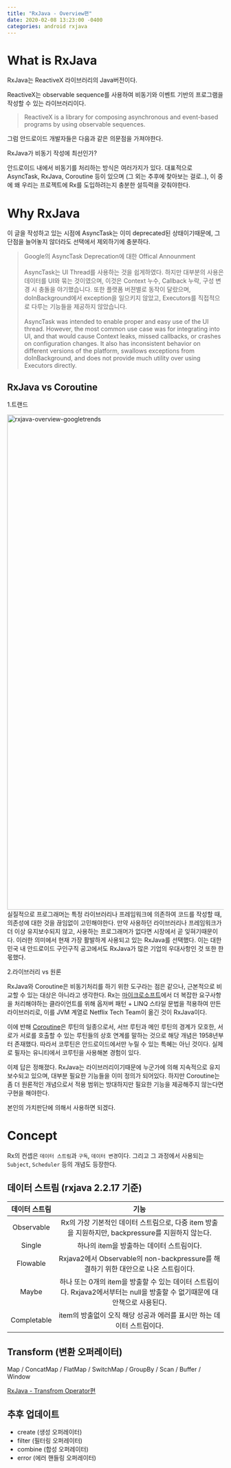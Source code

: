 ```yaml
---
title: "RxJava - Overview편"
date: 2020-02-08 13:23:00 -0400
categories: android rxjava
---
```

# What is RxJava
RxJava는 ReactiveX 라이브러리의 Java버전이다. 

ReactiveX는 observable sequence를 사용하여 비동기와 이벤트 기반의 프로그램을 작성할 수 있는 라이브러리이다.

> ReactiveX is a library for composing asynchronous and event-based programs by using observable sequences.

그럼 안드로이드 개발자들은 다음과 같은 의문점을 가져야한다.

RxJava가 비동기 작성에 최선인가?

안드로이드 내에서 비동기를 처리하는 방식은 여러가지가 있다.
대표적으로 AsyncTask, RxJava, Coroutine 등이 있으며 (그 외는 추후에 찾아보는 걸로..), 이 중에 왜 우리는 프로젝트에 Rx를 도입하려는지 충분한 설득력을 갖춰야한다.

# Why RxJava

이 글을 작성하고 있는 시점에 AsyncTask는 이미 deprecated된 상태이기때문에, 그 단점을 늘어놓지 않더라도 선택에서 제외하기에 충분하다.

>Google의 AsyncTask Deprecation에 대한 Offical Announment<br><br>AsyncTask는 UI Thread를 사용하는 것을 쉽게하였다. 하지만 대부분의 사용은 데이터를 UI와 묶는 것이였으며, 이것은 Context 누수, Callback 누락, 구성 변경 시 충돌을 야기했습니다. 또한 플랫폼 버젼별로 동작이 달랐으며, doInBackground에서 exception을 일으키지 않았고, Executors를 직접적으로 다루는 기능들을 제공하지 않았습니다. <br><br>AsyncTask was intended to enable proper and easy use of the UI thread. However, the most common use case was for integrating into UI, and that would cause Context leaks, missed callbacks, or crashes on configuration changes. It also has inconsistent behavior on different versions of the platform, swallows exceptions from doInBackground, and does not provide much utility over using Executors directly.

## RxJava vs Coroutine

1.트랜드 

<img width="1152" alt="rxjava-overview-googletrends" src="https://user-images.githubusercontent.com/10257454/74101490-bb160880-4b7d-11ea-9b00-00a014468149.png">
실질적으로 프로그래머는 특정 라이브러리나 프레임워크에 의존하여 코드를 작성할 때, 의존성에 대한 것을 끊임없이 고민해야한다. 만약 사용하던 라이브러리나 프레임워크가 더 이상 유지보수되지 않고, 사용하는 프로그래머가 없다면 시장에서 곧 잊혀기때문이다. 이러한 의미에서 현재 가장 활발하게 사용되고 있는 RxJava를 선택했다. 이는 대한민국 내 안드로이드 구인구직 공고에서도 RxJava가 많은 기업의 우대사항인 것 또한 한몫했다. 

2.라이브러리 vs 원론

RxJava와 Coroutine은 비동기처리를 하기 위한 도구라는 점은 같으나, 근본적으로 비교할 수 있는 대상은 아니라고 생각한다. Rx는 [마이크로소프트](https://docs.microsoft.com/en-us/previous-versions/dotnet/reactive-extensions/hh242985(v=vs.103)?redirectedfrom=MSDN)에서 더 복잡한 요구사항을 처리해야하는 클라이언트를 위해 옵저버 패턴 + LINQ 스타일 문법을 적용하여 만든 라이브러리로, 이를 JVM 계열로 Netflix Tech Team이 옮긴 것이 RxJava이다.

이에 반해 [Coroutine](https://ko.wikipedia.org/wiki/%EC%BD%94%EB%A3%A8%ED%8B%B4)은 루틴의 일종으로서, 서브 루틴과 메인 루틴의 경계가 모호한, 서로가 서로를 호출할 수 있는 루틴들의 상호 연계를 말하는 것으로 해당 개념은 1958년부터 존재했다. 따라서 코루틴은 안드로이드에서만 누릴 수 있는 특혜는 아닌 것이다. 실제로 필자는 유니티에서 코루틴을 사용해본 경험이 있다.

이제 답은 정해졌다. RxJava는 라이브러리이기때문에 누군가에 의해 지속적으로 유지보수되고 있으며, 대부분 필요한 기능들을 이미 정의가 되어있다. 하지만 Coroutine는 좀 더 원론적인 개념으로서 적용 범위는 방대하지만 필요한 기능을 제공해주지 않는다면 구현을 해야한다. 

본인의 가치판단에 의해서 사용하면 되겠다.

# Concept

Rx의 컨셉은 `데이터 스트림`과 `구독`, `데이터 변경`이다. 
그리고 그 과정에서 사용되는 `Subject`, `Scheduler` 등의 개념도 등장한다.

## 데이터 스트림 (rxjava 2.2.17 기준)

| 데이터 스트림 | 기능 |
| :---: | :---: |
| Observable | Rx의 가장 기본적인 데이터 스트림으로, 다중 item 방출을 지원하지만, backpressure를 지원하지 않는다. |
| Single | 하나의 item을 방출하는 데이터 스트림이다. |
| Flowable | Rxjava2에서 Observable의 non-backpressure를 해결하기 위한 대안으로 나온 스트림이다. |
| Maybe | 하나 또는 0개의 item을 방출할 수 있는 데이터 스트림이다. Rxjava2에서부터는 null을 방출할 수 없기때문에 대안책으로 사용된다. |
| Completable | item의 방출없이 오직 해당 성공과 에러를 표시만 하는 데이터 스트림이다. |


## Transform (변환 오퍼레이터)
Map / ConcatMap / FlatMap / SwitchMap / GroupBy / Scan / Buffer / Window

[RxJava - Transfrom Operator편](./2020-02-09-rxjava-transform.md)

## 추후 업데이트
- create (생성 오퍼레이터)
- filter (필터링 오퍼레이터)
- combine (합성 오퍼레이터)
- error (에러 핸들링 오퍼레이터)











